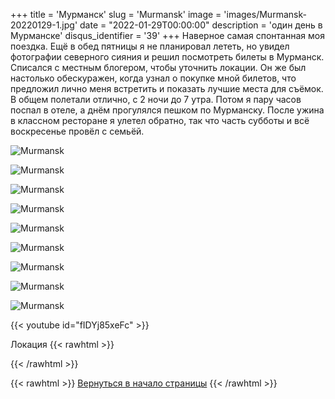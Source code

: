 +++
title = 'Мурманск'
slug = 'Murmansk'
image = 'images/Murmansk-20220129-1.jpg'
date = "2022-01-29T00:00:00"
description = 'один день в Мурманске'
disqus_identifier = '39'
+++
Наверное самая спонтанная моя поездка.
Ещё в обед пятницы я не планировал лететь, но увидел фотографии северного сияния и решил посмотреть билеты в Мурманск.
Списался с местным блогером, чтобы уточнить локации.
Он же был настолько обескуражен, когда узнал о покупке мной билетов, что предложил лично меня встретить и показать лучшие места для съёмок.
В общем полетали отлично, с 2 ночи до 7 утра. Потом я пару часов поспал в отеле, а днём прогулялся пешком по Мурманску. После ужина в классном ресторане я улетел обратно, так что часть субботы и всё воскресенье провёл с семьёй.

![Murmansk](/images/Murmansk-20220129-2.jpg)

![Murmansk](/images/Murmansk-20220129-3.jpg)

![Murmansk](/images/Murmansk-20220129-4.jpg)

![Murmansk](/images/Murmansk-20220129-5.jpg)

![Murmansk](/images/Murmansk-20220129-6.jpg)

![Murmansk](/images/Murmansk-20220129-7.jpg)

![Murmansk](/images/Murmansk-20220129-8.jpg)

![Murmansk](/images/Murmansk-20220129-9.jpg)

![Murmansk](/images/Murmansk-20220129-10.jpg)

{{< youtube id="fIDYj85xeFc" >}}

Локация
{{< rawhtml >}}
<script type="text/javascript" charset="utf-8" async src="https://api-maps.yandex.ru/services/constructor/1.0/js/?um=constructor%3A14b6861efb9b8b9d1af06ec46ad7315327441737373b5394636f7a942b34729a&amp;width=500&amp;height=400&amp;lang=ru_RU&amp;scroll=true"></script>
{{< /rawhtml >}}

{{< rawhtml >}}
<a href="#">Вернуться в начало страницы</a>
{{< /rawhtml >}}
